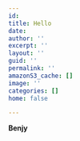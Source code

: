 ```yaml
---
id: 
title: Hello
date: 
author: ''
excerpt: ''
layout: ''
guid: ''
permalink: ''
amazonS3_cache: []
image: ''
categories: []
home: false

---
```

**Benjy**